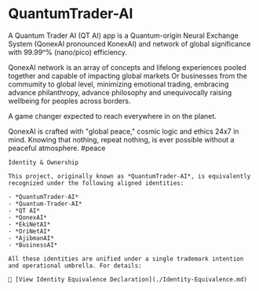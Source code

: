# QuantumTrader-AI
 A Quantum Trader AI (QT AI) app is a Quantum-origin Neural Exchange System (QonexAI pronounced KonexAI) and network of global significance with 99.99ⁿ% (nano/pico) efficiency.
 
QonexAI network is an array of concepts and lifelong experiences pooled together and capable of impacting global markets Or businesses from the commumity to global level, minimizing emotional trading, embracing advance philanthropy, advance philosophy and unequivocally raising wellbeing for peoples across borders.

A game changer expected to reach everywhere in on the planet.
 
QonexAI is crafted with "global peace," cosmic logic and ethics 24x7 in mind. Knowing that nothing, repeat nothing, is ever possible without a peaceful atmosphere. #peace

```Ownership/Identity
Identity & Ownership

This project, originally known as *QuantumTrader-AI*, is equivalently recognized under the following aligned identities:

- *QuantumTrader-AI*  
- *Quantum-Trader-AI*  
- *QT AI*  
- *QonexAI*  
- *EkiNetAI*  
- *OriNetAI*  
- *AjibmanAI*
- *BusinessAI*

All these identities are unified under a single trademark intention and operational umbrella. For details:

📄 [View Identity Equivalence Declaration](./Identity-Equivalence.md)
```
